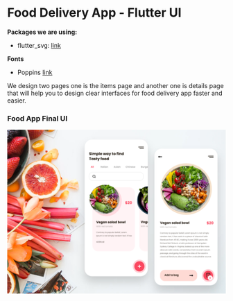 # Food Delivery App - Flutter UI


**Packages we are using:**
* flutter_svg: [link](https://pub.dev/packages/flutter_svg)

**Fonts**
* Poppins [link](https://fonts.google.com/specimen/Poppins)


We design two pages one is the items page and another one is details page that will help you to design clear interfaces for food delivery app faster and easier.

### Food App Final UI
![App UI](/food_app.png)

